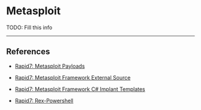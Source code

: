 # Metasploit

TODO: Fill this info

---
## References

- [Rapid7: Metasploit Payloads](https://github.com/rapid7/metasploit-payloads)

- [Rapid7: Metasploit Framework External Source](https://github.com/rapid7/metasploit-framework/tree/master/external/source)

- [Rapid7: Metasploit Framework C# Implant Templates](https://github.com/rapid7/metasploit-framework/tree/master/external/source/psh_exe)

- [Rapid7: Rex-Powershell](https://github.com/rapid7/rex-powershell)